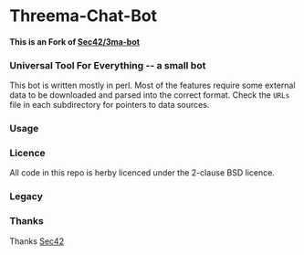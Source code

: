 # Threema-Chat-Bot

#### This is an Fork of [Sec42/3ma-bot](https://github.com/Sec42/3ma-bot)

### Universal Tool For Everything -- a small bot

This bot is written mostly in perl.  Most of the features require some
external data to be downloaded and parsed into the correct format.
Check the `URLs` file in each subdirectory for pointers to data
sources.

### Usage


### Licence

All code in this repo is herby licenced under the 2-clause BSD licence. 

### Legacy


### Thanks

Thanks [Sec42](https://github.com/Sec42)
